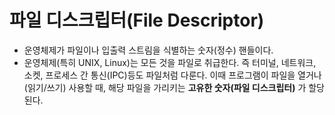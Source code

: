 # 파일 디스크립터(File Descriptor)
- 운영체제가 파일이나 입출력 스트림을 식별하는 숫자(정수) 핸들이다.
- 운영체제(특히 UNIX, Linux)는 모든 것을 파일로 취급한다. 즉 터미널, 네트워크, 소켓, 프로세스 간 통신(IPC)등도 파일처럼 다룬다. 이때 프로그램이 파일을 열거나(읽기/쓰기) 사용할 때, 해당 파일을 가리키는 **고유한 숫자(파일 디스크립터)** 가 할당된다.